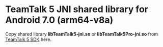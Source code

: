 # TeamTalk 5 JNI shared library for Android 7.0 (arm64-v8a)

Copy shared library **libTeamTalk5-jni.so** or
**libTeamTalk5Pro-jni.so** from [TeamTalk 5
SDK](http://bearware.dk/?page_id=419) here.
